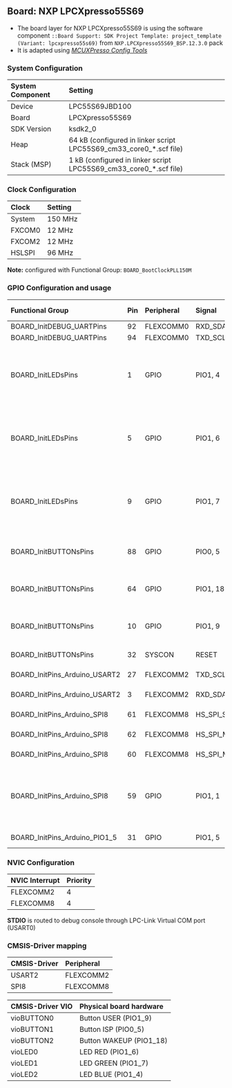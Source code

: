 Board: NXP LPCXpresso55S69
--------------------------

- The board layer for NXP LPCXpresso55S69 is using the software component `::Board Support: SDK Project Template: project_template (Variant: lpcxpresso55s69)` from `NXP.LPCXpresso55S69_BSP.12.3.0` pack
- It is adapted using [*MCUXPresso Config Tools*](https://www.nxp.com/design/software/development-software/mcuxpresso-software-and-tools-/mcuxpresso-config-tools-pins-clocks-peripherals:MCUXpresso-Config-Tools)

### System Configuration

| System Component        | Setting
|:------------------------|:----------------------------------------
| Device                  | LPC55S69JBD100
| Board                   | LPCXpresso55S69
| SDK Version             | ksdk2_0
| Heap                    | 64 kB (configured in linker script LPC55S69_cm33_core0_*.scf file)
| Stack (MSP)             |  1 kB (configured in linker script LPC55S69_cm33_core0_*.scf file)

### Clock Configuration

| Clock                   | Setting
|:------------------------|:----------------------------------------
| System                  | 150 MHz
| FXCOM0                  |  12 MHz
| FXCOM2                  |  12 MHz
| HSLSPI                  |  96 MHz

**Note:** configured with Functional Group: `BOARD_BootClockPLL150M`

### GPIO Configuration and usage

| Functional Group              | Pin | Peripheral | Signal            | Identifier      | Pin Settings                                           | Usage
|:------------------------------|:----|:-----------|:------------------|:----------------|:-------------------------------------------------------|:-----
| BOARD_InitDEBUG_UARTPins      | 92  | FLEXCOMM0  | RXD_SDA_MOSI_DATA |                 | default                                                | UART for debug console (FC0_USART_RXD)
| BOARD_InitDEBUG_UARTPins      | 94  | FLEXCOMM0  | TXD_SCL_MISO_WS   |                 | default                                                | UART for debug console (FC0_USART_TXD)
| BOARD_InitLEDsPins            | 1   | GPIO       | PIO1, 4           |                 | Direction Output, GPIO initial state 1, mode PullUp    | LED BLUE
| BOARD_InitLEDsPins            | 5   | GPIO       | PIO1, 6           |                 | Direction Output, GPIO initial state 1, mode PullUp    | LED RED
| BOARD_InitLEDsPins            | 9   | GPIO       | PIO1, 7           |                 | Direction Output, GPIO initial state 1, mode PullUp    | LED GREEN
| BOARD_InitBUTTONsPins         | 88  | GPIO       | PIO0, 5           |                 | Direction Input, mode PullUp                           | Button ISP    (S1: PIO0_5_ISP1)
| BOARD_InitBUTTONsPins         | 64  | GPIO       | PIO1, 18          |                 | Direction Input, mode PullUp                           | Button WAKEUP (S2: WAKE/GPIO)
| BOARD_InitBUTTONsPins         | 10  | GPIO       | PIO1, 9           |                 | Direction Input, mode PullUp                           | Button USER   (S3: PIO1_9_GPI_ARD)
| BOARD_InitBUTTONsPins         | 32  | SYSCON     | RESET             |                 | Direction Input                                        | Button RESET  (S4: nRESET_ULP)
| BOARD_InitPins_Arduino_USART2 | 27  | FLEXCOMM2  | TXD_SCL_MISO_WS   |                 | default                                                | Arduino UNO R3 pin D1  (P18-13: FC2_USART_TXD_ARD)
| BOARD_InitPins_Arduino_USART2 | 3   | FLEXCOMM2  | RXD_SDA_MOSI_DATA |                 | default                                                | Arduino UNO R3 pin D0  (P18-15: PLU_OUT6/GPIO/FC2_USART_RXD_ARD/SD1_D1)
| BOARD_InitPins_Arduino_SPI8   | 61  | FLEXCOMM8  | HS_SPI_SCK        |                 | Slew rate Fast                                         | Arduino UNO R3 pin D13 (P17-9:  LSPI_HS_SCK)
| BOARD_InitPins_Arduino_SPI8   | 62  | FLEXCOMM8  | HS_SPI_MISO       |                 | Slew rate Fast                                         | Arduino UNO R3 pin D12 (P17-11: LSPI_HS_MISO)
| BOARD_InitPins_Arduino_SPI8   | 60  | FLEXCOMM8  | HS_SPI_MOSI       |                 | Slew rate Fast                                         | Arduino UNO R3 pin D11 (P17-13: LSPI_HS_MOSI)
| BOARD_InitPins_Arduino_SPI8   | 59  | GPIO       | PIO1, 1           | ARDUINO_SPI_SSN | Direction Output, GPIO initial state 1, Slew rate Fast | Arduino UNO R3 pin D10 (P17-15: LSPI_HS_SSEL1)
| BOARD_InitPins_Arduino_PIO1_5 | 31  | GPIO       | PIO1, 5           | ARDUINO_PIO1_5  | Direction Input                                        | Arduino UNO R3 pin D9  (P17-17: PIO1_5_GPIO_ARD)

### NVIC Configuration

| NVIC Interrupt      | Priority
|:--------------------|:--------
| FLEXCOMM2           | 4
| FLEXCOMM8           | 4

**STDIO** is routed to debug console through LPC-Link Virtual COM port (USART0)

### CMSIS-Driver mapping

| CMSIS-Driver | Peripheral
|:-------------|:----------
| USART2       | FLEXCOMM2
| SPI8         | FLEXCOMM8

| CMSIS-Driver VIO  | Physical board hardware
|:------------------|:-----------------------
| vioBUTTON0        | Button USER   (PIO1_9)
| vioBUTTON1        | Button ISP    (PIO0_5)
| vioBUTTON2        | Button WAKEUP (PIO1_18)
| vioLED0           | LED RED       (PIO1_6)
| vioLED1           | LED GREEN     (PIO1_7)
| vioLED2           | LED BLUE      (PIO1_4)
